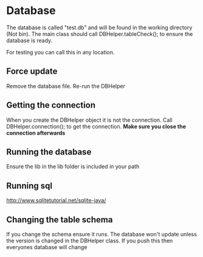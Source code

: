 # Database

The database is called "test.db" and will be found in the working directory (Not bin). The main class should call DBHelper.tableCheck(); to ensure the database is ready. 

For testing you can call this in any location.

## Force update

Remove the database file. Re-run the DBHelper

## Getting the connection

When you create the DBHelper object it is not the connection. Call DBHelper.connection(); to get the connection. **Make sure you close the connection afterwards**

## Running the database

Ensure the lib in the lib folder is included in your path

## Running sql

http://www.sqlitetutorial.net/sqlite-java/

## Changing the table schema 

If you change the schema ensure it runs. The database won't update unless the version is changed in the DBHelper class. If you push this then everyones database will change
